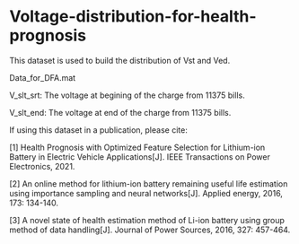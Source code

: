 # Voltage-distribution-for-health-prognosis

This dataset is used to build the distribution of Vst and Ved.

Data_for_DFA.mat

V_slt_srt: The voltage at begining of the charge from 11375 bills.

V_slt_end: The voltage at end of the charge from 11375 bills.

If using this dataset in a publication, please cite: 

[1] Health Prognosis with Optimized Feature Selection for Lithium-ion Battery in Electric Vehicle Applications[J]. IEEE Transactions on Power Electronics, 2021.

[2] An online method for lithium-ion battery remaining useful life estimation using importance sampling and neural networks[J]. Applied energy, 2016, 173: 134-140.

[3] A novel state of health estimation method of Li-ion battery using group method of data handling[J]. Journal of Power Sources, 2016, 327: 457-464.
